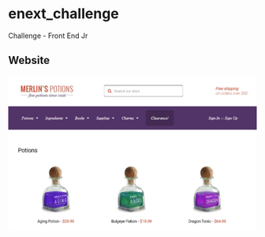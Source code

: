 # enext_challenge
Challenge - Front End Jr


## Website

![Page Screenshot](https://github.com/IgNog93/enext_challenge/blob/master/src/images/screenshot.jpg "This is a screenshot of the challenge")
